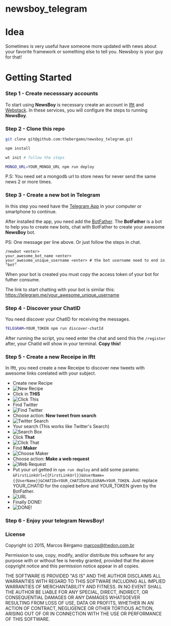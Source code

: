 # newsboy_telegram


# Idea
Sometimes is very useful have someone more updated with news about your favorite framework or something else to tell you. Newsboy is your guy for that!

# Getting Started
### Step 1 - Create necesssary accounts
To start using **NewsBoy** is necessary create an account in [Iftt][iftt-url] and [Webstack][webstack-url].
In these services, you will configure the steps to running **NewsBoy**.

### Step 2 - Clone this repo
```sh
git clone git@github.com:thebergamo/newsboy_telegram.git

npm install

wt init # follow the steps

MONGO_URL=YOUR_MONGO_URL npm run deploy
```
P.S: You need set a mongodb url to store news for never send the same news 2 or more times.

### Step 3 - Create a new bot in Telegram
In this step you need have the [Telegram App][telegram-url] in your computer or smartphone to continue.

After installed the app, you need add the [BotFather][botfather-url]. The **BotFather** is a bot to help you to create new bots, chat with BotFather to create your awesome **NewsBoy** bot.

PS: One message per line above. Or just follow the steps in chat.
```
/newbot <enter>
your_awesome_bot_name <enter>
your_awesome_unique_username <enter> # the bot username need to end in "bot"
```

When your bot is created you must copy the access token of your bot for futher consume.

The link to start chatting with your bot is similar this: https://telegram.me/your_awesome_unique_username

### Step 4 - Discover your ChatID
You need discover your ChatID for receiving the messages.

```sh
TELEGRAM=YOUR_TOKEN npm run discover-chatId
```

After running the script, you need enter the chat and send this the `/register` after, your ChatId will show in your terminal. **Copy this!**

### Step 5 - Create a new Receipe in Iftt
In Iftt, you need create a new Receipe to discover new tweets with awesome links corelated with your subject.

* Create new Recipe 
* ![New Recipe][new-recipe-url]
* Click in **THIS** 
* ![Click This][this-url]
* Find Twitter 
* ![Find Twitter][twitter-url]
* Choose action: **New tweet from search** 
* ![Twitter Search][twitter-search-url]
* Your search (This works like Twitter's Search) 
* ![Search Box][search-box-url]
* Click **That** 
* ![Click That][that-url]
* Find **Maker**
* ![Choose Maker][maker-url]
* Choose action: **Make a web request**
* ![Web Request][maker-action-url]
* Put your url getted in `npm run deploy` and add some params: `&FirstLinkUrl={{FirstLinkUrl}}&UserName={{UserName}}&CHATID=YOUR_CHATID&TELEGRAM=YOUR_TOKEN`. Just replace YOUR_CHATID for the copied before and YOUR_TOKEN given by the BotFather. 
* ![URL][url-box-url]
* Finally DONE!
* ![DONE!][done-url]

### Step 6 - Enjoy your telegram NewsBoy!

### License

Copyright (c) 2015, Marcos Bérgamo <marcos@thedon.com.br>

Permission to use, copy, modify, and/or distribute this software for any purpose
with or without fee is hereby granted, provided that the above copyright notice
and this permission notice appear in all copies.

THE SOFTWARE IS PROVIDED "AS IS" AND THE AUTHOR DISCLAIMS ALL WARRANTIES WITH
REGARD TO THIS SOFTWARE INCLUDING ALL IMPLIED WARRANTIES OF MERCHANTABILITY AND
FITNESS. IN NO EVENT SHALL THE AUTHOR BE LIABLE FOR ANY SPECIAL, DIRECT,
INDIRECT, OR CONSEQUENTIAL DAMAGES OR ANY DAMAGES WHATSOEVER RESULTING FROM LOSS
OF USE, DATA OR PROFITS, WHETHER IN AN ACTION OF CONTRACT, NEGLIGENCE OR OTHER
TORTIOUS ACTION, ARISING OUT OF OR IN CONNECTION WITH THE USE OR PERFORMANCE OF
THIS SOFTWARE.

[iftt-url]: https://ifttt.com
[webstack-url]: https://webstack.io
[telegram-url]: https://telegram.org
[botfather-url]: https://telegram.me/botfather
[new-recipe-url]: http://puu.sh/mNkcH/77090ede4f.png
[this-url]: http://puu.sh/mNkdW/d123a4ac98.png
[twitter-url]: http://puu.sh/mNkga/437c5160d9.png
[twitter-search-url]: http://puu.sh/mNkkH/162f9df84a.png
[search-box-url]: http://puu.sh/mNksP/e7c495ffb7.png
[that-url]: http://puu.sh/mNkuF/bebd889c62.png
[maker-url]: http://puu.sh/mNkyI/cbb223b11f.png
[maker-action-url]: http://puu.sh/mNkzU/4a68406afd.png
[url-box-url]: http://puu.sh/mNkLW/0f8d6baa16.png
[done-url]: http://puu.sh/mNkRy/2a850c6498.png
